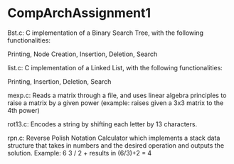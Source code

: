 # CompArchAssignment1

Bst.c:
C implementation of a Binary Search Tree, with the following functionalities:

Printing, Node Creation, Insertion, Deletion, Search

list.c:
C implementation of a Linked List, with the following functionalities:

Printing, Insertion, Deletion, Search

mexp.c:
Reads a matrix through a file, and uses linear algebra principles to raise a matrix by a given power (example: raises given a 3x3 matrix to the 4th power)

rot13.c:
Encodes a string by shifting each letter by 13 characters. 

rpn.c:
Reverse Polish Notation Calculator which implements a stack data structure that takes in numbers and the desired operation and outputs the solution. Example: 6 3 / 2 + results in (6/3)+2 = 4
